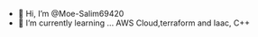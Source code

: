 - 👋 Hi, I’m @Moe-Salim69420
- 🌱 I’m currently learning ... AWS Cloud,terraform and Iaac, C++ 

<!---
Moe-Salim69420/Moe-Salim69420 is a ✨ special ✨ repository because its `README.md` (this file) appears on your GitHub profile.
You can click the Preview link to take a look at your changes.
--->
